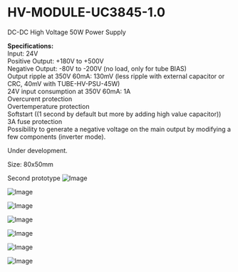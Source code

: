 # HV-MODULE-UC3845-1.0

DC-DC High Voltage 50W Power Supply 

<b>Specifications:</b><br>
Input: 24V<br>
Positive Output: +180V to +500V<br>
Negative Output: -80V to -200V (no load, only for tube BIAS)<br>
Output ripple at 350V 60mA: 130mV (less ripple with external capacitor or CRC, 40mV with TUBE-HV-PSU-45W)<br>
24V input consumption at 350V 60mA: 1A<br>
Overcurent protection<br>
Overtemperature protection<br>
Softstart ((1 second by default but more by adding high value capacitor))<br>
3A fuse protection<br>
Possibility to generate a negative voltage on the main output by modifying a few components (inverter mode).
<br>

Under development.

Size: 80x50mm

Second prototype
![Image](https://github.com/user-attachments/assets/7f58a1af-ec62-44aa-819f-a93eed9e939e)

![Image](https://github.com/user-attachments/assets/fbb2b0e0-e8f0-4e39-8f49-cdd2f9b79dd8)

![Image](https://github.com/user-attachments/assets/7d35468e-f796-4eb3-878d-a9243901e4cc)

![Image](https://github.com/user-attachments/assets/23f5d174-38e0-4de2-b38c-c2f5b7a6ad67)

![Image](https://github.com/user-attachments/assets/3a37e264-a406-4914-a646-73a410df2cc3)

![Image](https://github.com/user-attachments/assets/bb23836e-c7c8-48ba-8d2b-d5730af31244)

![Image](https://github.com/user-attachments/assets/1ed9d310-89a4-4d58-a047-db004bc6337f)
